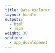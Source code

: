 ```yaml
---
title: Data explorer
layout: bundle
outputs:
  - html
  - json
weight: 30
section:
  - app_development
---
```

